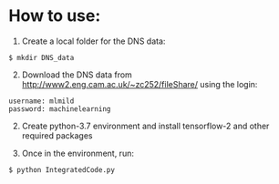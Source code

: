 # How to use:

  1. Create a local folder for the DNS data:
  
    $ mkdir DNS_data
  
  2. Download the DNS data from http://www2.eng.cam.ac.uk/~zc252/fileShare/ using the login:
  
    username: mlmild
    password: machinelearning
    
  2. Create python-3.7 environment and install tensorflow-2 and other required packages
  
  3. Once in the environment, run:
  
    $ python IntegratedCode.py
    
    
